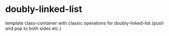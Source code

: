 # doubly-linked-list

template class-container with classic operations for doubly-linked-list (push and pop to both sides etc.)
